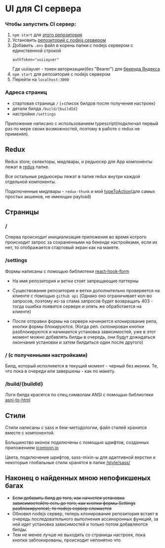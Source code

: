 # UI для CI сервера

### Чтобы запустить CI сервер:

1. `npm start` для [этого репозитория](https://github.com/Super-Cereal/BlackWhiteNYellow)
2. Установить [репозиторий с nodejs сервером](https://github.com/Super-Cereal/CiServer)
3. Добавить `.env` файл в корень папки с nodejs сервером с единственной строкой
   ```JS
   authToken="uuiiayuer"
   ```
   Где uuiiayuer - токен авторизации(без "Bearer") для [бекенда Яндекса](https://shri.yandex/hw/api/index.html)
4. `npm start` для репозитория с nodejs сервером
5. Перейти на `localhost:3000`

### Адреса страниц

- стартовая страница `/` (+список билдов после получения настроек)
- детали билда `/build/{buildId}`
- настройки `/settings`

Приложение написано с использованием typescript(подключал первый раз по мере своих возможностей, поэтому в работе с redux не применял).

## Redux

Redux store, селекторы, мидлвары, и редьюсер для App компоненты лежат в [redux](https://github.com/Super-Cereal/BlackWhiteNYellow/tree/master/src/redux) папке.

Все остальные редьюсеры лежат в папке redux внутри каждой отдельной компоненты.

Подключенные мидлвары - `redux-thunk` и мой [typeToAction](https://github.com/Super-Cereal/BlackWhiteNYellow/blob/master/src/redux/middlewares.js)(для самых простых акшенов, не имеющих payload)

## Страницы

### /

Сперва происходит инициализация приложения во время котрого происходит запрос за сохраненными на бекенде настройками, если их нет, то отображается стартовый экран как на макете.

### /settings

Формы написаны с помощью библиотеки [react-hook-form](https://react-hook-form.com/api/useform)

- На имя репозитория и ветки стоят запрещающие паттерны

- Существование репозитория и ветки дополнительно проверяется на клиенте с помощью `github api` (Однако оно ограничивает кол-во запросов, поэтому из-за спама запросов будет возвращать 403 - тогда ошибка появится сервере и опять же обработается на клиенте)

- После отправки формы на сервере начинается клонирование репа, кнопки формы блокируются. (Когда реп. склонирован кнопки разблокируются и начинается установка зависимостей, уже в этот момент можно добавлять билды в очередь, они будут дожидаться окончания установки и затем билдиться один после другого)

### / (с полученными настройками)

Билд, который исполняется в текущий момент - черный без иконки. Те, что пока в очереди или завершены - как по макету.

### /build/{buildId}

Логи билда красятся по спец.символам ANSI с помощью библиотеки [asni-to-html](https://www.npmjs.com/package/ansi-to-html)

## Стили

Стили написаны с sass и бем-методологии, файл стилей хранится вместе с компонентой.

Большинство иконок подключены с помощью шрифтов, созданных приложением [icomoon.io](https://icomoon.io/app/)

Цвета, подключение шрифтов, sass-mixin-ы для адаптивной верстки и некоторые глобальные стили хранятся в папке [/style/sass/](https://github.com/Super-Cereal/BlackWhiteNYellow/tree/master/src/redux)

## Наконец о найденных мною непофикшеных багах

- ~~Если добавить билд до того, как начнется установка зависимостей(то есть до того, как кнопки формы Settings разблокируются), то nodejs сервер сломается~~
- Обновил nodejs сервер, теперь клонирование репозитория встает в очередь последовательного выполнения ассинхронных функций, за ней идет установка зависимостей и только потом добавляются билды. 
- Тем не менее лучше не выходить со страницы настроек, пока кнопки заблокированы, происходит непонятно что
